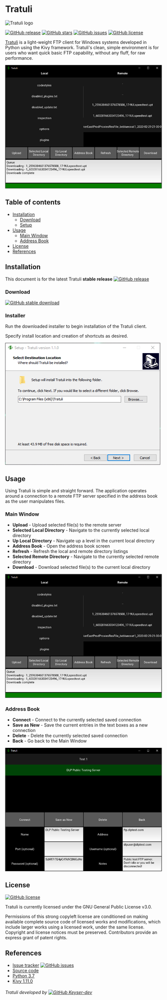 Tratuli
======================
![Tratuli logo](https://github.com/Keyser-dev/Tratuli/blob/master/resources/icon.ico)

[![GitHub release](https://img.shields.io/badge/stable-1.1.0-success)](https://github.com/Keyser-dev/Tratuli/releases)
[![GitHub stars](https://img.shields.io/github/stars/Keyser-dev/Tratuli)](https://github.com/Keyser-dev/Tratuli/stargazers)
[![GitHub issues](https://img.shields.io/github/issues/Keyser-dev/Tratuli)](https://github.com/Keyser-dev/Tratuli/issues)
[![GitHub license](https://img.shields.io/github/license/Keyser-dev/Tratuli)](https://github.com/Keyser-dev/Tratuli/blob/master/LICENSE)

[Tratuli](https://github.com/Keyser-dev/Tratuli) is a light-weight FTP client for Windows systems 
developed in Python using the Kivy framework. Tratuli's clean, simple environment is for users who 
want quick basic FTP capability, without any fluff, for raw performance.

![Tratuli demo](https://github.com/Keyser-dev/Tratuli/blob/master/img/tratuli_demo_1_1_0_mainscreen.png)

## Table of contents

- [Installation](#installation)
    - [Download](#download)
    - [Setup](#installer)
- [Usage](#usage)
    - [Main Window](#main-window)
    - [Address Book](#address-book)
- [License](#license)
- [References](#references)

## Installation

This document is for the latest Tratuli **stable release** 
[![GitHub release](https://img.shields.io/badge/stable-1.1.0-success)](https://github.com/Keyser-dev/Tratuli/releases)

### Download

[![GitHub stable download](https://img.shields.io/badge/-DOWNLOAD%20TRATULI%20INSTALLER-informational?style=for-the-badge)](https://github.com/Keyser-dev/Tratuli/releases/tag/v1.1.0)

### Installer

Run the downloaded installer to begin installation of the Tratuli client.

Specify install location and creation of shortcuts as desired.

![Tratuli demo](https://github.com/Keyser-dev/Tratuli/blob/master/img/tratuli_demo_1_1_0_installer.png)
## Usage

Using Tratuli is simple and straight forward. The application operates around a connection to a remote FTP server specified in
the address book as the user manipulates files.

### Main Window

* **Upload** - Upload selected file(s) to the remote server
* **Selected Local Directory** - Navigate to the currently selected local directory
* **Up Local Directory** - Navigate up a level in the current local directory
* **Address Book** - Open the address book screen
* **Refresh** - Refresh the local and remote directory listings
* **Selected Remote Directory** - Navigate to the currently selected remote directory
* **Download** - Download selected file(s) to the current local directory

![Main Window](https://github.com/Keyser-dev/Tratuli/blob/master/img/tratuli_demo_1_1_0_mainscreen.png)

### Address Book

* **Connect** - Connect to the currently selected saved connection
* **Save as New** - Save the current entries in the text boxes as a new connection
* **Delete** - Delete the currently selected saved connection
* **Back** - Go back to the Main Window

![Address Book](https://github.com/Keyser-dev/Tratuli/blob/master/img/tratuli_demo_1_1_0_addressbook.png)

## License
[![GitHub license](https://img.shields.io/github/license/Keyser-dev/Tratuli)](https://github.com/Keyser-dev/Tratuli/blob/master/LICENSE)

Tratuli is currently licensed under the GNU General Public License v3.0. 

Permissions of this strong copyleft license are 
conditioned on making available complete source code of licensed works and modifications, which include larger works using 
a licensed work, under the same license. Copyright and license notices must be preserved. Contributors provide an express 
grant of patent rights.

## References

* [Issue tracker](https://github.com/Keyser-dev/Tratuli/issues) [![GitHub issues](https://img.shields.io/github/issues/Keyser-dev/Tratuli)](https://github.com/Keyser-dev/Tratuli/issues)
* [Source code](https://github.com/Keyser-dev/Tratuli)
* [Python 3.7](https://www.python.org/downloads/release/python-376/)
* [Kivy 1.11.0](https://kivy.org/)

###### Tratuli developed by [![GitHub Keyser-dev](https://img.shields.io/badge/GitHub-Keyser--dev-green?logo=github&style=for-the-badge)](https://github.com/Keyser-dev/)
